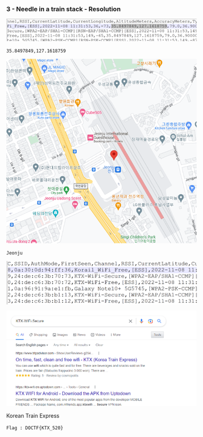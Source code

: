 ### 3 - Needle in a train stack - Resolution

![Alt text](image_001.png)

```
35.8497849,127.1618759
```

![Alt text](image_002.png)

```
Jeonju
```

![Alt text](image_003.png)

![Alt text](image_004.png)

Korean Train Express




``` Flag : DOCTF{KTX_520} ```
